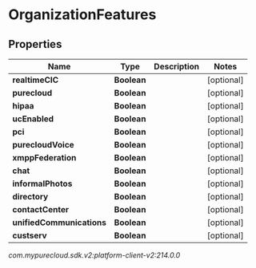 # OrganizationFeatures


## Properties

| Name | Type | Description | Notes |
| ------------ | ------------- | ------------- | ------------- |
| **realtimeCIC** | **Boolean** |  |  [optional] |
| **purecloud** | **Boolean** |  |  [optional] |
| **hipaa** | **Boolean** |  |  [optional] |
| **ucEnabled** | **Boolean** |  |  [optional] |
| **pci** | **Boolean** |  |  [optional] |
| **purecloudVoice** | **Boolean** |  |  [optional] |
| **xmppFederation** | **Boolean** |  |  [optional] |
| **chat** | **Boolean** |  |  [optional] |
| **informalPhotos** | **Boolean** |  |  [optional] |
| **directory** | **Boolean** |  |  [optional] |
| **contactCenter** | **Boolean** |  |  [optional] |
| **unifiedCommunications** | **Boolean** |  |  [optional] |
| **custserv** | **Boolean** |  |  [optional] |




_com.mypurecloud.sdk.v2:platform-client-v2:214.0.0_

